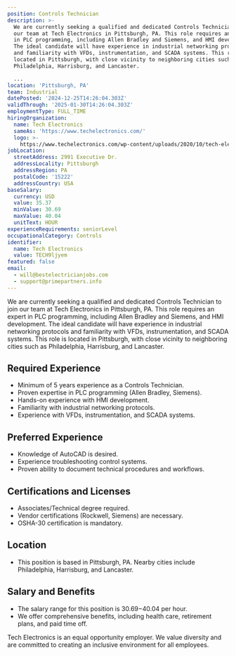 ```yaml
---
position: Controls Technician
description: >-
  We are currently seeking a qualified and dedicated Controls Technician to join
  our team at Tech Electronics in Pittsburgh, PA. This role requires an expert
  in PLC programming, including Allen Bradley and Siemens, and HMI development.
  The ideal candidate will have experience in industrial networking protocols
  and familiarity with VFDs, instrumentation, and SCADA systems. This role is
  located in Pittsburgh, with close vicinity to neighboring cities such as
  Philadelphia, Harrisburg, and Lancaster.

  ...
location: 'Pittsburgh, PA'
team: Industrial
datePosted: '2024-12-25T14:26:04.303Z'
validThrough: '2025-01-30T14:26:04.303Z'
employmentType: FULL_TIME
hiringOrganization:
  name: Tech Electronics
  sameAs: 'https://www.techelectronics.com/'
  logo: >-
    https://www.techelectronics.com/wp-content/uploads/2020/10/tech-electronics-logo.png
jobLocation:
  streetAddress: 2991 Executive Dr.
  addressLocality: Pittsburgh
  addressRegion: PA
  postalCode: '15222'
  addressCountry: USA
baseSalary:
  currency: USD
  value: 35.37
  minValue: 30.69
  maxValue: 40.04
  unitText: HOUR
experienceRequirements: seniorLevel
occupationalCategory: Controls
identifier:
  name: Tech Electronics
  value: TECH9ljyem
featured: false
email:
  - will@bestelectricianjobs.com
  - support@primepartners.info
---
```




We are currently seeking a qualified and dedicated Controls Technician to join our team at Tech Electronics in Pittsburgh, PA. This role requires an expert in PLC programming, including Allen Bradley and Siemens, and HMI development. The ideal candidate will have experience in industrial networking protocols and familiarity with VFDs, instrumentation, and SCADA systems. This role is located in Pittsburgh, with close vicinity to neighboring cities such as Philadelphia, Harrisburg, and Lancaster.

## Required Experience

- Minimum of 5 years experience as a Controls Technician.
- Proven expertise in PLC programming (Allen Bradley, Siemens).
- Hands-on experience with HMI development.
- Familiarity with industrial networking protocols.
- Experience with VFDs, instrumentation, and SCADA systems.

## Preferred Experience

- Knowledge of AutoCAD is desired.
- Experience troubleshooting control systems.
- Proven ability to document technical procedures and workflows.

## Certifications and Licenses

- Associates/Technical degree required.
- Vendor certifications (Rockwell, Siemens) are necessary.
- OSHA-30 certification is mandatory.

## Location

- This position is based in Pittsburgh, PA. Nearby cities include Philadelphia, Harrisburg, and Lancaster.

## Salary and Benefits

- The salary range for this position is $30.69-$40.04 per hour.
- We offer comprehensive benefits, including health care, retirement plans, and paid time off. 

Tech Electronics is an equal opportunity employer. We value diversity and are committed to creating an inclusive environment for all employees.
